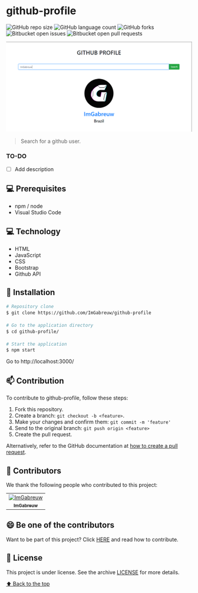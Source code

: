 # github-profile

![GitHub repo size](https://img.shields.io/github/repo-size/ImGabreuw/github-profile?style=for-the-badge)
![GitHub language count](https://img.shields.io/github/languages/count/ImGabreuw/github-profile?style=for-the-badge)
![GitHub forks](https://img.shields.io/github/forks/ImGabreuw/github-profile?style=for-the-badge)
![Bitbucket open issues](https://img.shields.io/bitbucket/issues/ImGabreuw/github-profile?style=for-the-badge)
![Bitbucket open pull requests](https://img.shields.io/bitbucket/pr-raw/ImGabreuw/github-profile?style=for-the-badge)

![preview](https://github.com/ImGabreuw/github-profile/blob/master/.github/preview.PNG)

> Search for a github user.

### TO-DO

- [ ] Add description

## 💻 Prerequisites

* npm / node
* Visual Studio Code

## 💻 Technology

* HTML
* JavaScript
* CSS
* Bootstrap
* Github API

## 🚀 Installation

```bash
# Repository clone
$ git clone https://github.com/ImGabreuw/github-profile

# Go to the application directory
$ cd github-profile/

# Start the application
$ npm start
```

Go to http://localhost:3000/

## 📫 Contribution

To contribute to github-profile, follow these steps:

1. Fork this repository.
2. Create a branch: `git checkout -b <feature>`.
3. Make your changes and confirm them: `git commit -m 'feature'`
4. Send to the original branch: `git push origin <feature>`
5. Create the pull request.

Alternatively, refer to the GitHub documentation at [how to create a pull request](https://help.github.com/en/github/collaborating-with-issues-and-pull-requests/creating-a-pull-request).

## 🤝 Contributors

We thank the following people who contributed to this project:

<table>
  <tr>
    <td align="center">
      <a href="https://github.com/ImGabreuw">
        <img src="https://avatars.githubusercontent.com/u/60116449?v=4" width="100px;" alt="ImGabreuw"/><br>
        <sub>
          <b>ImGabreuw</b>
        </sub>
      </a>
    </td>
  </tr>
</table>


## 😄 Be one of the contributors<br>

Want to be part of this project? Click [HERE](CONTRIBUTING.md) and read how to contribute.

## 📝 License

This project is under license. See the archive [LICENSE](LICENSE.md) for more details.

[⬆ Back to the top](#github-profile)<br>
